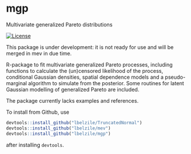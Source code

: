 # mgp
Multivariate generalized Pareto distributions

[![License](https://img.shields.io/badge/license-GPL%20%28%3E=%202%29-blue.svg?style=flat)](http://www.gnu.org/licenses/gpl-2.0.html) 



This package is under development: it is not ready for use and will be merged in mev in due time.

R-package to fit multivariate generalized Pareto processes, including functions to calculate the (un)censored likelihood of the process, 
conditional Gaussian densities, spatial dependence models and a pseudo-marginal algorithm to simulate from the posterior. Some routines
for latent Gaussian modelling of generalized Pareto are included.

The package currently lacks examples and references.


To install from Github, use 

```R
devtools::install_github("lbelzile/TruncatedNormal")
devtools::install_github("lbelzile/mev")
devtools::install_github("lbelzile/mgp")
```

after installing `devtools`.
